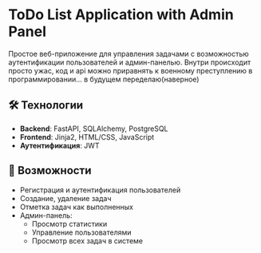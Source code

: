# ToDo List Application with Admin Panel

Простое веб-приложение для управления задачами с возможностью аутентификации пользователей и админ-панелью. Внутри происходит просто ужас, код и api можно приравнять к военному преступлению в программировании... в будущем переделаю(наверное)

## 🛠 Технологии
- **Backend**: FastAPI, SQLAlchemy, PostgreSQL
- **Frontend**: Jinja2, HTML/CSS, JavaScript
- **Аутентификация**: JWT

## 🌟 Возможности
- Регистрация и аутентификация пользователей
- Создание, удаление задач
- Отметка задач как выполненных
- Админ-панель:
  - Просмотр статистики
  - Управление пользователями
  - Просмотр всех задач в системе

